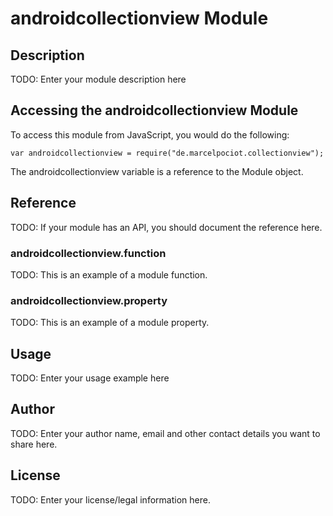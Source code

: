 # androidcollectionview Module

## Description

TODO: Enter your module description here

## Accessing the androidcollectionview Module

To access this module from JavaScript, you would do the following:

    var androidcollectionview = require("de.marcelpociot.collectionview");

The androidcollectionview variable is a reference to the Module object.

## Reference

TODO: If your module has an API, you should document
the reference here.

### androidcollectionview.function

TODO: This is an example of a module function.

### androidcollectionview.property

TODO: This is an example of a module property.

## Usage

TODO: Enter your usage example here

## Author

TODO: Enter your author name, email and other contact
details you want to share here.

## License

TODO: Enter your license/legal information here.
